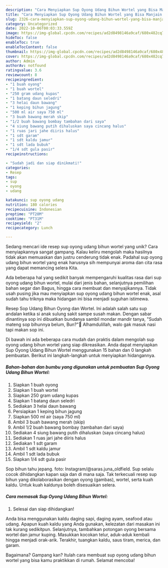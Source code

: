 ```yaml
---
description: "Cara Menyiapkan Sup Oyong Udang Bihun Wortel yang Bisa Manjain Lidah"
title: "Cara Menyiapkan Sup Oyong Udang Bihun Wortel yang Bisa Manjain Lidah"
slug: 2326-cara-menyiapkan-sup-oyong-udang-bihun-wortel-yang-bisa-manjain-lidah
category: Uncategorized
date: 2022-10-06T00:03:33.559Z
image: https://img-global.cpcdn.com/recipes/ad2d8498146a9caf/680x482cq70/sup-oyong-udang-bihun-wortel-foto-resep-utama.jpg
hideToc: false
enableToc: true
enableTocContent: false
thumbnail: https://img-global.cpcdn.com/recipes/ad2d8498146a9caf/680x482cq70/sup-oyong-udang-bihun-wortel-foto-resep-utama.jpg
cover: https://img-global.cpcdn.com/recipes/ad2d8498146a9caf/680x482cq70/sup-oyong-udang-bihun-wortel-foto-resep-utama.jpg
author: Admin
authorAv: notfound
ratingvalue: 3.6
reviewcount: 8
recipeingredient:
- "1 buah oyong"
- "1 buah wortel"
- "250 gram udang kupas"
- "1 batang daun seledri"
- "3 helai daun bawang"
- "1 keping bihun jagung"
- "500 ml air saya 750 ml"
- "3 buah bawang merah skip"
- "1/2 buah bawang bombay tambahan dari saya"
- "4 siung bawang putih dihaluskan saya cincang halus"
- "1 ruas jari jahe diiris halus"
- "1 sdt garam"
- "1 sdt kaldu jamur"
- "1 sdt lada bubuk"
- "1/4 sdt gula pasir"
recipeinstructions:

- "Sudah jadi dan siap dinikmati!"
categories:
- Resep
tags:
- sup
- oyong
- udang

katakunci: sup oyong udang 
nutrition: 180 calories
recipecuisine: Indonesian
preptime: "PT20M"
cooktime: "PT31M"
recipeyield: "2"
recipecategory: Lunch

---
```





Sedang mencari ide resep sup oyong udang bihun wortel yang unik? Cara menyiapkannya sangat gampang. Kalau keliru mengolah maka hasilnya tidak akan memuaskan dan justru cenderung tidak enak. Padahal sup oyong udang bihun wortel yang enak harusnya sih mempunyai aroma dan cita rasa yang dapat memancing selera Kita.





Ada beberapa hal yang sedikit banyak mempengaruhi kualitas rasa dari sup oyong udang bihun wortel, mulai dari jenis bahan, selanjutnya pemilihan bahan segar dan Bagus, hingga cara membuat dan menyajikannya. Tidak usah pusing jika mau menyiapkan sup oyong udang bihun wortel enak,      asal sudah tahu triknya maka hidangan ini bisa menjadi suguhan istimewa.














Resep Sop Udang Bihun Oyong dan Wortel. Ini adalah salah satu sup andalan ketika si anak sulung sakit sampe susah makan. Dengan sabar dinantinya sop ini dibuatkan bundanya sambil mondar mandir tanya, &#34;Sudah mateng sop bihunnya belum, Bun?&#34;🤭 Alhamdulillah, walo gak masuk nasi tapi makan sop ini.






Di bawah ini ada beberapa cara mudah dan praktis dalam mengolah sup oyong udang bihun wortel yang siap dikreasikan. Anda dapat menyiapkan Sup Oyong Udang Bihun Wortel menggunakan 15 bahan dan 0 langkah pembuatan. Berikut ini langkah-langkah untuk menyiapkan hidangannya.

<!--inarticleads1-->

##### Bahan-bahan dan bumbu yang digunakan untuk pembuatan Sup Oyong Udang Bihun Wortel:

1. Siapkan 1 buah oyong
1. Siapkan 1 buah wortel
1. Siapkan 250 gram udang kupas
1. Siapkan 1 batang daun seledri
1. Sediakan 3 helai daun bawang
1. Persiapkan 1 keping bihun jagung
1. Siapkan 500 ml air (saya 750 ml)
1. Ambil 3 buah bawang merah (skip)
1. Ambil 1/2 buah bawang bombay (tambahan dari saya)
1. Sediakan 4 siung bawang putih dihaluskan (saya cincang halus)
1. Sediakan 1 ruas jari jahe diiris halus
1. Sediakan 1 sdt garam
1. Ambil 1 sdt kaldu jamur
1. Ambil 1 sdt lada bubuk
1. Siapkan 1/4 sdt gula pasir


Sop bihun tahu jepang. foto: Instagram/@saras.juna_oldfield. Sup selalu cocok dihidangkan kapan saja dan di mana saja. Tak terkecuali resep sup bihun yang dikolaborasikan dengan oyong (gambas), wortel, serta kuah kaldu. Untuk kuah kaldunya boleh disesuaikan selera. 

<!--inarticleads2-->

##### Cara memasak Sup Oyong Udang Bihun Wortel:


1. Selesai dan siap dihidangkan!

Anda bisa menggunakan kaldu daging sapi, daging ayam, seafood atau udang. Apapun kuah kaldu yang Anda gunakan, kelezatan dari masakan ini tak kurang sedikitpun. Selanjutnya, tambahkan potongan oyong bersama wortel dan jamur kuping. Masukkan kocokan telur, aduk-aduk kembali hingga menjadi orak-arik. Terakhir, tuangkan kaldu, saus tiram, merica, dan garam. 

Bagaimana? Gampang kan? Itulah cara membuat sup oyong udang bihun wortel yang bisa kamu praktikkan di rumah. Selamat mencoba!
